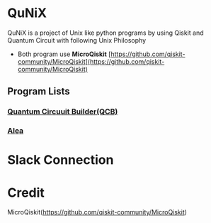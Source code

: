 # QuNiX
QuNiX is a project of Unix like python programs by using Qiskit and Quantum Circuit with following Unix Philosophy

- Both program use **MicroQiskit** [https://github.com/qiskit-community/MicroQiskit](https://github.com/qiskit-community/MicroQiskit)

## Program Lists

### [Quantum Circuuit Builder(QCB)]("qcb")

### [Alea]("alea")

# Slack Connection

# Credit

MicroQiskit(https://github.com/qiskit-community/MicroQiskit)
